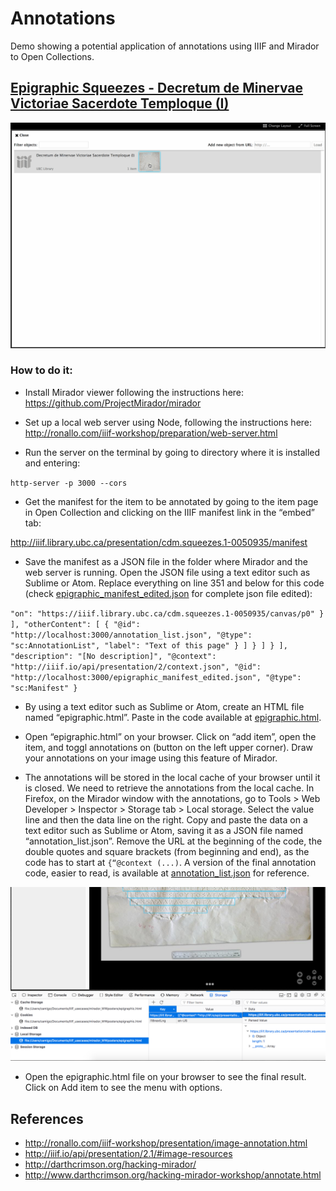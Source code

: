 # Annotations

Demo showing a potential application of annotations using IIIF and Mirador to Open Collections.

## [Epigraphic Squeezes - Decretum de Minervae Victoriae Sacerdote Temploque (I)](https://dx.doi.org/10.14288/1.0050935)

![mirador_epigraphic.gif](https://github.com/carolamigo/ubc_mirador_epigraphic/blob/master/mirador_epigraphic.gif)

### How to do it:

- Install Mirador viewer following the instructions here: https://github.com/ProjectMirador/mirador

- Set up a local web server using Node, following the instructions here:
http://ronallo.com/iiif-workshop/preparation/web-server.html

- Run the server on the terminal by going to directory where it is installed and entering:

`http-server -p 3000 --cors`

- Get the manifest for the item to be annotated by going to the item page in Open Collection and clicking on the IIIF manifest link in the “embed” tab:

http://iiif.library.ubc.ca/presentation/cdm.squeezes.1-0050935/manifest

- Save the manifest as a JSON file in the folder where Mirador and the web server is running. Open the JSON file using a text editor such as Sublime or Atom. Replace everything on line 351 and below for this code (check [epigraphic_manifest_edited.json](https://github.com/carolamigo/ubc_mirador_epigraphic/blob/master/epigraphic_manifest_edited.json) for complete json file edited):

`
              "on": "https://iiif.library.ubc.ca/cdm.squeezes.1-0050935/canvas/p0"
            }
          ],
          "otherContent": [
            {
              "@id": "http://localhost:3000/annotation_list.json",
              "@type": "sc:AnnotationList",
              "label": "Text of this page"
            }
          ]
        }
      ]
    }
  ],
  "description": "[No description]",
  "@context": "http://iiif.io/api/presentation/2/context.json",
  "@id": "http://localhost:3000/epigraphic_manifest_edited.json",
  "@type": "sc:Manifest"
}
`

- By using a text editor such as Sublime or Atom, create an HTML file named “epigraphic.html”. Paste in the code available at [epigraphic.html](https://github.com/carolamigo/ubc_mirador_epigraphic/blob/master/epigraphic.html).

- Open “epigraphic.html” on your browser. Click on “add item”, open the item, and toggl annotations on (button on the left upper corner). Draw your annotations on your image using this feature of Mirador.

- The annotations will be stored in the local cache of your browser until it is closed. We need to retrieve the annotations from the local cache. In Firefox, on the Mirador window with the annotations, go to Tools > Web Developer > Inspector > Storage tab > Local storage. Select the value line and then the data line on the right. Copy and paste the data on a text editor such as Sublime or Atom, saving it as a JSON file named “annotation_list.json”. Remove the URL at the beginning of the code, the double quotes and square brackets (from beginning and end), as the code has to start at `{“@context (...)`. A version of the final annotation code, easier to read, is available at [annotation_list.json](https://github.com/carolamigo/ubc_mirador_epigraphic/blob/master/annotation_list.json) for reference.

![epigraphic_localstore.png](https://github.com/carolamigo/ubc_mirador_epigraphic/blob/master/epigraphic_localstorage.png)

- Open the epigraphic.html file on your browser to see the final result. Click on Add item to see the menu with options.

## References

- http://ronallo.com/iiif-workshop/presentation/image-annotation.html
- http://iiif.io/api/presentation/2.1/#image-resources
- http://darthcrimson.org/hacking-mirador/
- http://www.darthcrimson.org/hacking-mirador-workshop/annotate.html

